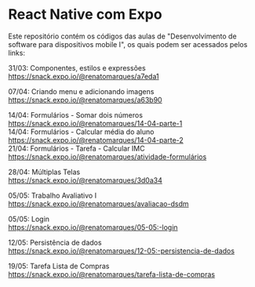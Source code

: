 # React Native com Expo

Este repositório contém os códigos das aulas de "Desenvolvimento de software para dispositivos mobile I", os quais podem ser acessados pelos links:

31/03: Componentes, estilos e expressões<br/>
https://snack.expo.io/@renatomarques/a7eda1

07/04: Criando menu e adicionando imagens<br/>
https://snack.expo.io/@renatomarques/a63b90

14/04: Formulários - Somar dois números<br/>
https://snack.expo.io/@renatomarques/14-04-parte-1<br/>
14/04: Formulários - Calcular média do aluno<br/>
https://snack.expo.io/@renatomarques/14-04-parte-2<br/>
21/04: Formulários - Tarefa - Calcular IMC<br/>
https://snack.expo.io/@renatomarques/atividade-formulários<br/>

28/04: Múltiplas Telas <br/>
https://snack.expo.io/@renatomarques/3d0a34 <br/>

05/05: Trabalho Avaliativo I<br/>
https://snack.expo.io/@renatomarques/avaliacao-dsdm<br/>

05/05: Login<br/>
https://snack.expo.io/@renatomarques/05-05:-login<br/>

12/05: Persistência de dados<br/>
https://snack.expo.io/@renatomarques/12-05:-persistencia-de-dados<br/>

19/05: Tarefa Lista de Compras<br/>
https://snack.expo.io/@renatomarques/tarefa-lista-de-compras<br/>